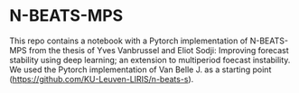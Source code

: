 # N-BEATS-MPS
This repo contains a notebook with a Pytorch implementation of N-BEATS-MPS from the thesis of Yves Vanbrussel and Eliot Sodji: Improving forecast stability using deep learning; an extension to multiperiod foecast instability. We used the Pytorch implementation of Van Belle J. as a starting point (https://github.com/KU-Leuven-LIRIS/n-beats-s).
